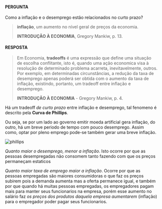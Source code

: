 #### PERGUNTA

Como a inflação e o desemprego estão relacionados no curto prazo?

> **inflação**, um aumento no nível geral de preços da economia.
>
> **INTRODUÇÃO À ECONOMIA**, Gregory Mankiw, p. 13.

#### RESPOSTA

> Em Economia, **tradeoffs** é uma expressão que define uma situação de escolha conflitante, isto é, quando uma ação economica visa à resolução de determinado problema acarreta, inevitavelmente, outros. Por exemplo, em determinadas circunstâncias, a redução da taxa de desemprego apenas poderá ser obtida com o aumento da taxa de inflação, existindo, portanto, um tradeoff entre inflação e desemprego.
>
> **INTRODUÇÃO À ECONOMIA** - Gregory Mankiw, p. 4.

Há um tradeoff *de curto prazo* entre inflação e desemprego, tal fenomeno é descrito pela **Curva de Phillips**.

Ou seja, se por um lado ao governo emitir moeda artificial gera inflação, do outro, há um breve periodo de tempo com pouco desemprego. Assim como, optar por pleno emprego pode-se também gerar uma breve inflação. 

![phillips](https://encrypted-tbn0.gstatic.com/images?q=tbn%3AANd9GcT5hPWONuwjd1qZUVob06w4WYzjapkS-VZMJHez2O5Pdwa4_eDl)

*Quanto maior o desemprego, menor a inflação*. Isto ocorre por que as pessoas desempregadas não consomem tanto fazendo com que os preços permaneçam estaticos

*Quanto maior taxa de emprego maior a inflação*. Ocorre por que as pessoas empregadas são maiores consumidoras o que faz os preços subirem pois a demanda aumenta mas a oferta permanece igual, e também por que quando há muitas pessoas empregadas, os empregadores pagam mais para manter seus funcionarios na empresa, porém esse aumento no salário faz *os preços dos produtos daquela empresa aumentarem* (inflação) para o empregador poder pagar seus funcionarios.
